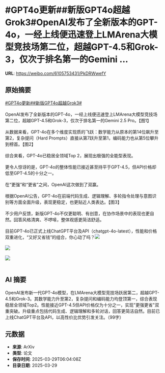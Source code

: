 # #GPT4o更新##新版GPT4o超越Grok3#OpenAI发布了全新版本的GPT-4o，一经上线便迅速登上LMArena大模型竞技场第二位，超越GPT-4.5和Grok-3，仅次于排名第一的Gemini ...

**URL**: https://weibo.com/6105753431/PkDRWwefY

## 原始摘要

<a href="https://m.weibo.cn/search?containerid=231522type%3D1%26t%3D10%26q%3D%23GPT4o%E6%9B%B4%E6%96%B0%23&amp;extparam=%23GPT4o%E6%9B%B4%E6%96%B0%23" data-hide=""><span class="surl-text">#GPT4o更新#</span></a><a href="https://m.weibo.cn/search?containerid=231522type%3D1%26t%3D10%26q%3D%23%E6%96%B0%E7%89%88GPT4o%E8%B6%85%E8%B6%8AGrok3%23&amp;extparam=%23%E6%96%B0%E7%89%88GPT4o%E8%B6%85%E8%B6%8AGrok3%23" data-hide=""><span class="surl-text">#新版GPT4o超越Grok3#</span></a><br><br>OpenAI发布了全新版本的GPT-4o，一经上线便迅速登上LMArena大模型竞技场第二位，超越GPT-4.5和Grok-3，仅次于排名第一的Gemini 2.5 Pro。【图1】<br><br>从数据来看，GPT-4o在多个维度实现质的飞跃：数学能力从原本的第14位飙升至第2，复杂提问（Hard Prompts）直接从第7跃升至第1，编码能力也从第5位攀升到榜首。【图2】<br><br>综合来看，GPT-4o已稳居全领域Top 2，展现出极强的全能型表现。<br><br>更令人惊讶的是，GPT-4o的整体性能已接近甚至持平于GPT-4.5，但API价格却低至GPT-4.5的十分之一。<br><br>在“更强”和“更省”之间，OpenAI这次做到了双赢。<br><br>根据OpenAI公告，GPT-4o在前端代码生成、逻辑理解、多轮指令处理与意图识别等方面全面升级，表现更稳定，也更贴近人类表达。【图3】<br><br>不少用户反馈，新版GPT-4o不仅更聪明、有创意，在协作场景中的表现也更自然。回答风格清爽、不啰嗦，整体观感更简洁舒适。<br><br>目前GPT-4o已正式上线ChatGPT平台及API（chatgpt-4o-latest），性能和价格双重进化，“又好又省钱”的组合，你心动了吗？<img style="" src="https://tvax3.sinaimg.cn/large/006Fd7o3gy1hzwqct53hmj30su0okdnr.jpg" referrerpolicy="no-referrer"><br><br><img style="" src="https://tvax3.sinaimg.cn/large/006Fd7o3gy1hzwqcun6wxj30xc0slgvn.jpg" referrerpolicy="no-referrer"><br><br><img style="" src="https://tvax2.sinaimg.cn/large/006Fd7o3gy1hzwqcvn4anj30zk0z7qgc.jpg" referrerpolicy="no-referrer"><br><br>

## AI 摘要

OpenAI发布新一代GPT-4o模型，在LMArena大模型竞技场跃居第二，超越GPT-4.5和Grok-3。其数学能力升至第2，复杂提问和编码能力均登顶第一，综合表现稳居全领域Top2。性能接近GPT-4.5但API价格仅为十分之一，实现"更强更省"双重突破。升级重点包括代码生成、逻辑理解和多轮对话，回答更简洁自然。目前已上线ChatGPT平台及API，以高性价比优势引发关注。（99字）

## 元数据

- **来源**: ArXiv
- **类型**: 论文
- **保存时间**: 2025-03-29T06:04:08Z
- **目录日期**: 2025-03-29
